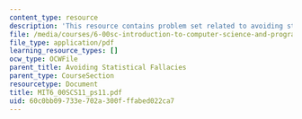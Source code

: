 ```yaml
---
content_type: resource
description: 'This resource contains problem set related to avoiding statistical fallacies. '
file: /media/courses/6-00sc-introduction-to-computer-science-and-programming-spring-2011/60c0bb09733e702a300fffabed022ca7_MIT6_00SCS11_ps11.pdf
file_type: application/pdf
learning_resource_types: []
ocw_type: OCWFile
parent_title: Avoiding Statistical Fallacies
parent_type: CourseSection
resourcetype: Document
title: MIT6_00SCS11_ps11.pdf
uid: 60c0bb09-733e-702a-300f-ffabed022ca7
---
```

